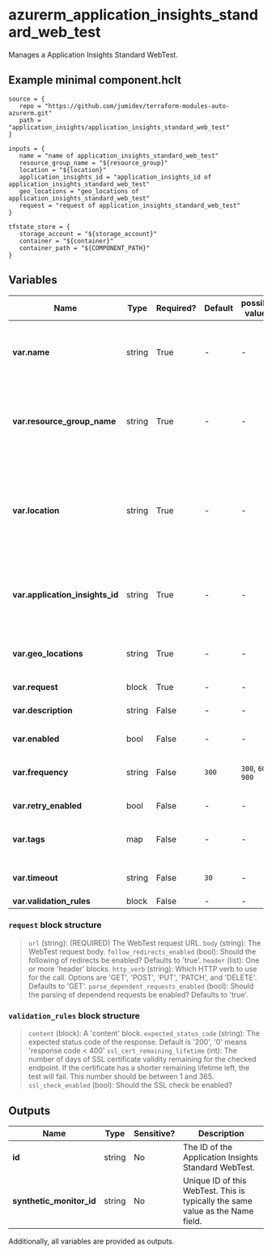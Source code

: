 # azurerm_application_insights_standard_web_test

Manages a Application Insights Standard WebTest.

## Example minimal component.hclt

```hcl
source = {
   repo = "https://github.com/jumidev/terraform-modules-auto-azurerm.git" 
   path = "application_insights/application_insights_standard_web_test" 
}

inputs = {
   name = "name of application_insights_standard_web_test" 
   resource_group_name = "${resource_group}" 
   location = "${location}" 
   application_insights_id = "application_insights_id of application_insights_standard_web_test" 
   geo_locations = "geo_locations of application_insights_standard_web_test" 
   request = "request of application_insights_standard_web_test" 
}

tfstate_store = {
   storage_account = "${storage_account}" 
   container = "${container}" 
   container_path = "${COMPONENT_PATH}" 
}

```

## Variables

| Name | Type | Required? |  Default  |  possible values |  Description |
| ---- | ---- | --------- |  ----------- | ----------- | ----------- |
| **var.name** | string | True | -  |  -  |  The name which should be used for this Application Insights Standard WebTest. Changing this forces a new Application Insights Standard WebTest to be created. | 
| **var.resource_group_name** | string | True | -  |  -  |  The name of the Resource Group where the Application Insights Standard WebTest should exist. Changing this forces a new Application Insights Standard WebTest to be created. | 
| **var.location** | string | True | -  |  -  |  The Azure Region where the Application Insights Standard WebTest should exist. Changing this forces a new Application Insights Standard WebTest to be created. It needs to correlate with location of the parent resource (azurerm_application_insights) | 
| **var.application_insights_id** | string | True | -  |  -  |  The ID of the Application Insights instance on which the WebTest operates. Changing this forces a new Application Insights Standard WebTest to be created. | 
| **var.geo_locations** | string | True | -  |  -  |  Specifies a list of where to physically run the tests from to give global coverage for accessibility of your application. | 
| **var.request** | block | True | -  |  -  |  A `request` block. | 
| **var.description** | string | False | -  |  -  |  Purpose/user defined descriptive test for this WebTest. | 
| **var.enabled** | bool | False | -  |  -  |  Should the WebTest be enabled? | 
| **var.frequency** | string | False | `300`  |  `300`, `600`, `900`  |  Interval in seconds between test runs for this WebTest. Valid options are `300`, `600` and `900`. Defaults to `300`. | 
| **var.retry_enabled** | bool | False | -  |  -  |  Should the retry on WebTest failure be enabled? | 
| **var.tags** | map | False | -  |  -  |  A mapping of tags which should be assigned to the Application Insights Standard WebTest. | 
| **var.timeout** | string | False | `30`  |  -  |  Seconds until this WebTest will timeout and fail. Default is `30`. | 
| **var.validation_rules** | block | False | -  |  -  |  A `validation_rules` block. | 

### `request` block structure

> `url` (string): (REQUIRED) The WebTest request URL.
> `body` (string): The WebTest request body.
> `follow_redirects_enabled` (bool): Should the following of redirects be enabled? Defaults to 'true'.
> `header` (list): One or more 'header' blocks.
> `http_verb` (string): Which HTTP verb to use for the call. Options are 'GET', 'POST', 'PUT', 'PATCH', and 'DELETE'. Defaults to 'GET'.
> `parse_dependent_requests_enabled` (bool): Should the parsing of dependend requests be enabled? Defaults to 'true'.

### `validation_rules` block structure

> `content` (block): A 'content' block.
> `expected_status_code` (string): The expected status code of the response. Default is '200', '0' means 'response code < 400'
> `ssl_cert_remaining_lifetime` (int): The number of days of SSL certificate validity remaining for the checked endpoint. If the certificate has a shorter remaining lifetime left, the test will fail. This number should be between 1 and 365.
> `ssl_check_enabled` (bool): Should the SSL check be enabled?



## Outputs

| Name | Type | Sensitive? | Description |
| ---- | ---- | --------- | --------- |
| **id** | string | No  | The ID of the Application Insights Standard WebTest. | 
| **synthetic_monitor_id** | string | No  | Unique ID of this WebTest. This is typically the same value as the Name field. | 

Additionally, all variables are provided as outputs.
